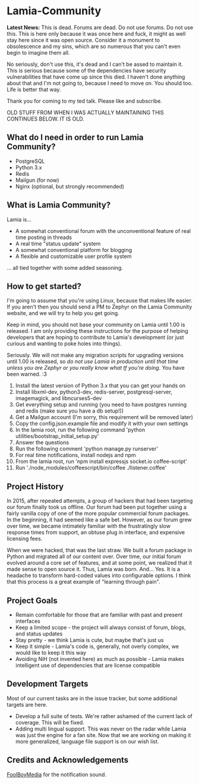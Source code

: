 # Lamia-Community

**Latest News:** This is dead. Forums are dead. Do not use forums. Do not use this. This is here only because it was once here and fuck, it might as well stay here since it was open source. Consider it a monument to obsolescence and my sins, which are so numerous that you can't even begin to imagine them all.

No seriously, don't use this, it's dead and I can't be assed to maintain it. This is serious because some of the dependencies have security vulnerabilities that have come up since this died. I haven't done anything about that and I'm not going to, because I need to move on. You should too. Life is better that way.

Thank you for coming to my ted talk. Please like and subscribe.

OLD STUFF FROM WHEN I WAS ACTUALLY MAINTAINING THIS CONTINUES BELOW. IT IS OLD.

## What do I need in order to run Lamia Community?

* PostgreSQL
* Python 3.x
* Redis
* Mailgun (for now)
* Nginx (optional, but strongly recommended)

## What is Lamia Community?

Lamia is...

* A somewhat conventional forum with the unconventional feature of real time posting in threads 
* A real time "status update" system
* A somewhat conventional platform for blogging 
* A flexible and customizable user profile system

... all tied together with some added seasoning.

## How to get started?

I'm going to assume that you're using Linux, because that makes life easier. If you aren't then you should send a PM to Zephyr on the Lamia Community website, and we will try to help you get going.

Keep in mind, you should not base your community on Lamia until 1.00 is released. I am only providing these instructions for the purpose of helping developers that are hoping to contribute to Lamia's development (or just curious and wanting to poke holes into things). 

Seriously. We will not make any migration scripts for upgrading versions until 1.00 is released, so *do not use Lamia in production until that time unless you are Zephyr or you really know what tf you're doing*. You have been warned. :3

1. Install the latest version of Python 3.x that you can get your hands on
2. Install libxml-dev, python3-dev, redis-server, postgresql-server, imagemagick, and libncurses5-dev
3. Get everything setup and running (you need to have postgres running and redis (make sure you have a db setup!))
4. Get a Mailgun account (I'm sorry, this requirement will be removed later)
5. Copy the config.json.example file and modify it with your own settings
6. In the lamia root, run the following command 'python utilities/bootstrap_initial_setup.py'
7. Answer the questions
8. Run the following comment 'python manage.py runserver'
9. For real time notifications, install nodejs and npm
10. From the lamia root, run 'npm install expressjs socket.io coffee-script'
11. Run './node_modules/coffeescript/bin/coffee ./listener.coffee'

## Project History

In 2015, after repeated attempts, a group of hackers that had been targeting our forum finally took us offline. Our forum had been put together using a fairly vanilla copy of one of the more popular commercial forum packages. In the beginning, it had seemed like a safe bet. However, as our forum grew over time, we became intimately familiar with the frustratingly slow response times from support, an obtuse plug in interface, and expensive licensing fees.

When we were hacked, that was the last straw. We built a forum package in Python and migrated all of our content over. Over time, our initial forum evolved around a core set of features, and at some point, we realized that it made sense to open source it. Thus, Lamia was born. And... Yes. It is a headache to transform hard-coded values into configurable options. I think that this process is a great example of "learning through pain".

## Project Goals

* Remain comfortable for those that are familiar with past and present interfaces
* Keep a limited scope - the project will always consist of forum, blogs, and status updates
* Stay pretty - we think Lamia is cute, but maybe that's just us
* Keep it simple - Lamia's code is, generally, not overly complex, we would like to keep it this way
* Avoiding NiH (not invented here) as much as possible - Lamia makes intelligent use of dependencies that are license compatible

## Development Targets

Most of our current tasks are in the issue tracker, but some additional targets are here.

* Develop a full suite of tests. We're rather ashamed of the current lack of coverage. This will be fixed.
* Adding multi lingual support. This was never on the radar while Lamia was just the engine for a fan site. Now that we are working on making it more generalized, language file support is on our wish list.

## Credits and Acknowledgements 

<a href="https://freesound.org/people/FoolBoyMedia/sounds/234524/">FoolBoyMedia</a> for the notification sound. 
